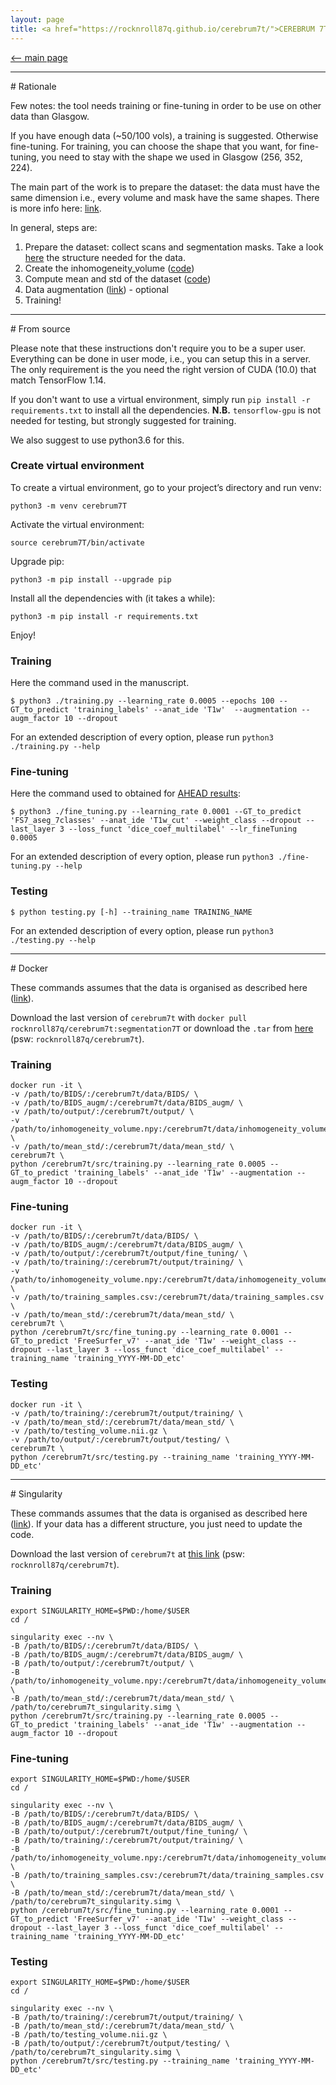 ```yaml
---
layout: page
title: <a href="https://rocknroll87q.github.io/cerebrum7t/">CEREBRUM 7T</a>
---
```


[<-- main page](https://rocknroll87q.github.io/cerebrum7t/)

<hr>
# Rationale

Few notes: the tool needs training or fine-tuning in order to be use on other data than Glasgow.

If you have enough data (~50/100 vols), a training is suggested. Otherwise fine-tuning.
For training, you can choose the shape that you want, for fine-tuning, you need to stay with the shape we used in Glasgow (256, 352, 224).

The main part of the work is to prepare the dataset: the data must have the same dimension i.e., every volume and mask have the same shapes.
There is more info here: [link](https://github.com/rockNroll87q/cerebrum7t/issues/).

In general, steps are:

1.	Prepare the dataset: collect scans and segmentation masks. Take a look [here](https://rocknroll87q.github.io/cerebrum7t/data) the structure needed for the data.
2.	Create the inhomogeneity_volume ([code](https://github.com/rockNroll87q/cerebrum7t/blob/master/src/misc/inhomogeneity_volume.py))
3.	Compute mean and std of the dataset ([code](https://github.com/rockNroll87q/cerebrum7t/blob/master/src/misc/mean_discover_BIDS.py))
4.	Data augmentation ([link](https://github.com/rockNroll87q/cerebrum7t/blob/master/src/misc/offline_data_augmentation.py)) - optional
5.	Training!



<hr>
# From source

Please note that these instructions don't require you to be a super user. Everything can be done in user mode, i.e., you can setup this in a server. 
The only requirement is the you need the right version of CUDA (10.0) that match TensorFlow 1.14.

If you don't want to use a virtual environment, simply run `pip install -r requirements.txt` to install all the dependencies. 
<b>N.B.</b> `tensorflow-gpu` is not needed for testing, but strongly suggested for training.

We also suggest to use python3.6 for this.

### Create virtual environment

To create a virtual environment, go to your project’s directory and run venv:

`python3 -m venv cerebrum7T`

Activate the virtual environment:

`source cerebrum7T/bin/activate`

Upgrade pip:

`python3 -m pip install --upgrade pip`

Install all the dependencies with (it takes a while):

`python3 -m pip install -r requirements.txt`

Enjoy!

### Training

Here the command used in the manuscript.

~~~
$ python3 ./training.py --learning_rate 0.0005 --epochs 100 --GT_to_predict 'training_labels' --anat_ide 'T1w'  --augmentation --augm_factor 10 --dropout
~~~

For an extended description of every option, please run `python3 ./training.py --help`

### Fine-tuning

Here the command used to obtained for [AHEAD results](https://rocknroll87q.github.io/cerebrum7t/results_ahead):

~~~
$ python3 ./fine_tuning.py --learning_rate 0.0001 --GT_to_predict 'FS7_aseg_7classes' --anat_ide 'T1w_cut' --weight_class --dropout --last_layer 3 --loss_funct 'dice_coef_multilabel' --lr_fineTuning 0.0005
~~~

For an extended description of every option, please run `python3 ./fine-tuning.py --help`

### Testing

~~~
$ python testing.py [-h] --training_name TRAINING_NAME
~~~

For an extended description of every option, please run `python3 ./testing.py --help`

<hr>
# Docker

These commands assumes that the data is organised as described here ([link](https://github.com/rockNroll87q/cerebrum7t/blob/master/data/README.md)).

Download the last version of `cerebrum7t` with `docker pull rocknroll87q/cerebrum7t:segmentation7T` or download the `.tar` from [here](https://cloud.psy.gla.ac.uk/index.php/s/CNZDdvvnjJ4iBx3) (psw: `rocknroll87q/cerebrum7t`).

### Training

~~~
docker run -it \
-v /path/to/BIDS/:/cerebrum7t/data/BIDS/ \
-v /path/to/BIDS_augm/:/cerebrum7t/data/BIDS_augm/ \
-v /path/to/output/:/cerebrum7t/output/ \
-v /path/to/inhomogeneity_volume.npy:/cerebrum7t/data/inhomogeneity_volume.npy \
-v /path/to/mean_std/:/cerebrum7t/data/mean_std/ \
cerebrum7t \
python /cerebrum7t/src/training.py --learning_rate 0.0005 --GT_to_predict 'training_labels' --anat_ide 'T1w' --augmentation --augm_factor 10 --dropout
~~~

### Fine-tuning

~~~
docker run -it \
-v /path/to/BIDS/:/cerebrum7t/data/BIDS/ \
-v /path/to/BIDS_augm/:/cerebrum7t/data/BIDS_augm/ \
-v /path/to/output/:/cerebrum7t/output/fine_tuning/ \
-v /path/to/training/:/cerebrum7t/output/training/ \
-v /path/to/inhomogeneity_volume.npy:/cerebrum7t/data/inhomogeneity_volume.npy \
-v /path/to/training_samples.csv:/cerebrum7t/data/training_samples.csv \
-v /path/to/mean_std/:/cerebrum7t/data/mean_std/ \
cerebrum7t \
python /cerebrum7t/src/fine_tuning.py --learning_rate 0.0001 --GT_to_predict 'FreeSurfer_v7' --anat_ide 'T1w' --weight_class --dropout --last_layer 3 --loss_funct 'dice_coef_multilabel' --training_name 'training_YYYY-MM-DD_etc'
~~~

### Testing

~~~
docker run -it \
-v /path/to/training/:/cerebrum7t/output/training/ \
-v /path/to/mean_std/:/cerebrum7t/data/mean_std/ \
-v /path/to/testing_volume.nii.gz \
-v /path/to/output/:/cerebrum7t/output/testing/ \
cerebrum7t \
python /cerebrum7t/src/testing.py --training_name 'training_YYYY-MM-DD_etc'
~~~


<hr>
# Singularity

These commands assumes that the data is organised as described here ([link](https://github.com/rockNroll87q/cerebrum7t/blob/master/data/README.md)). If your data has a different structure, you just need to update the code.

Download the last version of `cerebrum7t` at [this link](https://cloud.psy.gla.ac.uk/index.php/s/OUeuBjoxavTJq1Z) (psw: `rocknroll87q/cerebrum7t`).

### Training

~~~
export SINGULARITY_HOME=$PWD:/home/$USER
cd /

singularity exec --nv \
-B /path/to/BIDS/:/cerebrum7t/data/BIDS/ \
-B /path/to/BIDS_augm/:/cerebrum7t/data/BIDS_augm/ \
-B /path/to/output/:/cerebrum7t/output/ \
-B /path/to/inhomogeneity_volume.npy:/cerebrum7t/data/inhomogeneity_volume.npy \
-B /path/to/mean_std/:/cerebrum7t/data/mean_std/ \
/path/to/cerebrum7t_singularity.simg \
python /cerebrum7t/src/training.py --learning_rate 0.0005 --GT_to_predict 'training_labels' --anat_ide 'T1w' --augmentation --augm_factor 10 --dropout
~~~




### Fine-tuning


~~~
export SINGULARITY_HOME=$PWD:/home/$USER
cd /

singularity exec --nv \
-B /path/to/BIDS/:/cerebrum7t/data/BIDS/ \
-B /path/to/BIDS_augm/:/cerebrum7t/data/BIDS_augm/ \
-B /path/to/output/:/cerebrum7t/output/fine_tuning/ \
-B /path/to/training/:/cerebrum7t/output/training/ \
-B /path/to/inhomogeneity_volume.npy:/cerebrum7t/data/inhomogeneity_volume.npy \
-B /path/to/training_samples.csv:/cerebrum7t/data/training_samples.csv \
-B /path/to/mean_std/:/cerebrum7t/data/mean_std/ \
/path/to/cerebrum7t_singularity.simg \
python /cerebrum7t/src/fine_tuning.py --learning_rate 0.0001 --GT_to_predict 'FreeSurfer_v7' --anat_ide 'T1w' --weight_class --dropout --last_layer 3 --loss_funct 'dice_coef_multilabel' --training_name 'training_YYYY-MM-DD_etc'
~~~


 
### Testing

~~~
export SINGULARITY_HOME=$PWD:/home/$USER
cd /

singularity exec --nv \
-B /path/to/training/:/cerebrum7t/output/training/ \
-B /path/to/mean_std/:/cerebrum7t/data/mean_std/ \
-B /path/to/testing_volume.nii.gz \
-B /path/to/output/:/cerebrum7t/output/testing/ \
/path/to/cerebrum7t_singularity.simg \
python /cerebrum7t/src/testing.py --training_name 'training_YYYY-MM-DD_etc'
~~~

